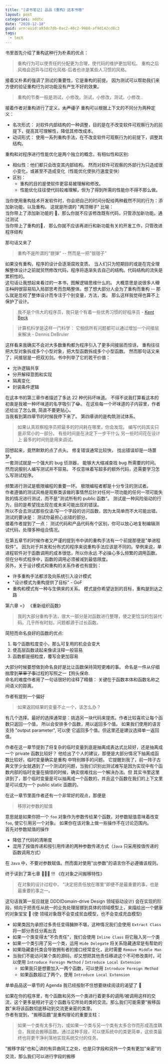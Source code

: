 ```yaml
---
title: "[读书笔记] 品品《重构》这本书嗷"
layout: post
categories: sddtc
date: "2020-12-18"
guid: urn:uuid:a93dc7db-0ac2-40c2-9980-af9d142cd8c3
tags:
  - tech
---
```


书里首先介绍了重构这种行为朴素的优点：  

> 重构行为可以使责任的分配更为合理，使代码的维护更加轻松。 重构之后风格会迥异与过程化风格-后者也许是某些人习惯的风格。
  
接着又朴素的强调了测试的重要性，它是重构的前提。 因为测试可以帮助我们来方便的验证重构行为对功能没有产生不好的效果。
  
> 重构的节奏一般是测试，小修改，测试，小修改，测试，小修改..  

接着作者对重构进行了定义，~~太严谨了~~ 重构可以根据上下文的不同分为两种定义：  
* 名次形式： 对软件内部结构的一种调整，目的是在不改变软件可观察行为的前提下，提高其可理解性，降低其修改成本。
* 动词形式： 使用一系列重构手法，在不改变软件可观察行为的前提下，调整其结构。

重构和对程序进行性能优化是两个独立的概念，有相似性和区别:
* 相似性：他们都只会改变其内部结构。 然而对软件可观察的外部行为只造成很小变化，或甚至不造成变化（性能优化使执行速度变快）
* 区别：
  * 重构的目的是使软件更容易被理解和修改。
  * 性能优化往往使代码较难理解，但为了得到所需的性能你不得不那么做。

当你使用重构技术开发软件时，你会把自己的时间分配给两种截然不同的行为：添加新功能，以及重构。 这就是所谓的 "两顶帽子" 比喻：  
当你带上了添加新功能的 🎩，那么你就不应该修改既有代码，只管添加新功能。通过测试    
当你带上了重构的🎩， 那么你就不应该再进行和新功能有关的开发工作，只管改进程序结构  

那句话又来了  
> 重构不是所谓的"银弹" -- 然而是一把"银钳子"

如果没有重构，程序的设计会逐渐腐败变质。 当人们只为短期目的或是在完全理解整体设计之前就贸然修改代码，程序将逐渐失去自己的结构。代码结构的流失是累积性的。          
这句话让我想起来看过的一本书，图解逻辑思维什么的。 大概意思是说很多人~~理工科的~~很容易陷入局部思考而忽略整体。想了想大部分人会为了重构而重构 -- 那么就是忽视了整体设计而专注于个别变量，方法，类。 那么这样我觉得也算不上保护了设计。      

> 我不是个伟大的程序员，我只是个有着一些优秀习惯的好程序员 - [Kent Beck](https://en.wikipedia.org/wiki/Kent_Beck)  

> 计算机科学是这样一门科学： 它相信所有问题都可以通过增加一个间接层来解决 - Dennis DeBruler

这样看来我确实不会对大多数重构都为程序引入了更多间接层而惊讶。 重构往往把大型对象拆成多个小型对象，把大型函数拆成多个小型函数。 然而那句话又来了，间接层是一把双刃剑。书中列举了它的若干价值：
* 允许逻辑共享
* 分开解释意图和实现
* 隔离变化
* 封装条件逻辑

在这本书的第三章作者描述了多达 22 种代码坏味道。 不得不说我打算看这本的初衷是我被一种坏味道的名字吸引了😂。 在这些每一个坏味道的子内容里，作者还给出了怎么做, 简直不要更贴心。  
当我看到第四章节的时候我停下来了。 第四章讲的是构筑测试体系。  

> 如果认真观察程序员把最多的时间耗在哪里，你会发现。 编写代码其实只是非常小的一部分。
> 有些时间是在决定下一步干什么
> 另一些时间花在设计上
> 最多的时间则是用来调试。

回想起来，竟然默默的点了点头。 修复错误通常比较快， 找出错误却是一场噩梦。  
一套测试就是一个强大的 bug 侦测器， 能够大大缩减查找 bug 所需要的时间。 然而说服别人编写测试并不容易。 不仅意味着写超多的额外代码，还需要学习怎么写测试程序。    

频繁进行测试是极限编程的重要一环。 极限编程者都是十分专注的测试者。  
作者遵循的测试风格是观察类该做的事情然后针对任何一项功能的任何一项可能失败的情况进行测试，而不是"测试所有的 public 函数"。 测试是一种风险驱动的行为，目的是希望找出现在或未来可能出现的错误。  
所以不会去测试那些仅读/写一个字段的访问函数，因为太简单而不大可能出错。  
测试的要诀是： 测试你最担心出错的部分。  
接着作者提到了一点： 测试代码和产品代码有个区别，你可以放心地复制编辑测试代码，处理多种组合情况。  

在第五章节的时候作者又严谨的提到书中讲的重构手法有一个前提那便是"单进程软件"。 因为对于并发和分布式的程序来说重构手法应该是不同的。举例来说，单进程软件对于函数调用的成本很低，所以你永远
不必操心多么频繁的调用函数。但在分布式程序中，函数的调用必须被减到最低限度。  
另外，关于设计模式和重构的关系作者也有提到：  
* 许多重构手法都涉及向系统引入设计模式
* "设计模式为重构提供了目标" - GoF
* 重构和模式有一种与生俱来的关系。 模式是你希望达到的目标，重构是到达之路  

第六章 =》 《重新组织函数》  
> 我的大部分重构手法，很大一部分是对函数进行整理，使之更恰当的包装代码。几乎所有时刻，问题都源于过长函数。  

简短而命名良好的函数的优点:  
1. 每个函数粒度变小，那么可复用的机会会变大
2. 使高层函数读起来像读注释一般容易
3. 函数都是细粒度，覆写会更加容易  

大部分时候要想做到命名良好是比让函数保持简短更难的事。 命名是一件从仔细揣摩到~~草草了事~~过程的写照之一【狗头保命.  
命名的难度作者用了一句话很好的诠释了精髓： 关键在于函数本体和函数名称之间语义的距离。  

作者有提到一个偏好  
> 如果返回结果的变量不止一个，该怎么办？  

有几个选择。最好的选择通常是：挑选另一块代码来提炼。作者比较喜欢让每个函数只返回一个值， 所以会安排多个函数，用以返回多个值。 如果我们使用的语言支持 "output parameter", 可以使
它返回多个值。但这里还是建议选择单一返回值。  

作者在这一章节提到了将复杂的临时变量到底是抽离成表达式比较好，还是抽离成一个 private 函数比较好？ 他给出了个人的建议，那便是大部分情况下抽离成函数比较好。临时变量确实是重构
中特别棘手的问题。 它提醒到我了，前一阵子古典文学少女就遇到了一个测试的问题，当我们识别出测试难写是因为实现中有个函数内部的临时变量在搞怪的时候，确实很难找出一个解决办法。但
其实书里这里讲到了，那个临时变量是可以抽离成一个函数的，并且这个函数在我们的上下文里是可以成为一个 public static 函数的。  

在这一章节里面作者还有一个非常好的观点，那便是  
> 移除对参数的赋值  

意思就是如果你把一个 `foo` 对象作为参数传给某个函数，对参数赋值意味着改变 `foo`, 使它引用另一个对象。 如果你在该对象上做一些操作不在讨论范围内。  
首先对参数赋值的操作  
* 降低了代码的清晰度
* 混用了按值传递和按引用传递的两种参数传递方式（`Java` 只采用按值传递的函数调用方式）  

在 `Java` 中，不要对参数赋值。然而面对使用"出参数"的语言你不必遵循该规则。  

终于读到了第七章 🥁🥁🥁 !!! 《在对象之间搬移特性》  
> 在对象的设计过程中， "决定把责任放在哪里"即便不是最重要的事，也是最重要的事之一。  

这句话我第一反应就是 DDD(Domain-drive Design 领域驱动设计) 会在实现的阶段，倾向于把责任从统一的业务处理层挪到具体的领域模型上，来描绘出一个健康的对象宝宝 👶 (使
领域对象既不会变成贫血模型，也不会变成充血模型)  

* 如果类因为承担过多责任变得臃肿不堪，这种情况我们会使用 `Extract Class` 将一部分责任分离出去
* 如果一个类变得太"不负责任"，我们会使用 `Inline Class` 将它融入另一个类  
* 如果一个类引用了另一个类，运用 `Hide Delegate` 将关系隐藏通常是有帮助的
* 如果隐藏委托类会导致拥有者的接口经常变化，此时需要 `Remove Middle Man`
* 当我们不能访问某个类的源码，却又想把其他责任移进这个不可修改类时，可以使用 `Introduce Foreign Method` / `Introduce Local Extension`
  * 如果我只是想要加入一两个函数，可以使用 `Introduce Foreign Method`
  * 如果函数超过了两个，使用 `Introduce Local Extension`

单单品品这一章节的 Agenda 我已经按耐不住想要继续阅读的渴望了 🌝

如果在你的程序里，有个函数和另外一个类进行着更多的调用/被调用这样的交流，这个更多是相对于这个函数与它所处的类的交流。那么我们可能需要"搬移函数"来将该函数彻底移动到交流更亲密的类里。  
作者有提到，"搬移函数"是重构理论的重要支柱：
> 如果一个类有太多行为，或如果一个类与另一个类有太多合作而形成高度耦合，我就会搬移函数。通过这种手段，可以使系统中的类更简单，这些类最终也将更干净利落地实现系统交付的任务。

"搬移字段"也和👆讲的有异曲同工之处，也是只字段和另外一个类有更加"亲密"的交流，那么我们可以进行字段的搬移  
